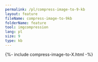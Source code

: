 ```yaml
---
permalink: /pl/compress-image-to-9-kb
layout: feature
fileName: compress-image-to-9kb
folderName: feature
tool: imgcompression
lang: pl
size: 9
type: kb
---
```


{%- include compress-image-to-X.html -%}
